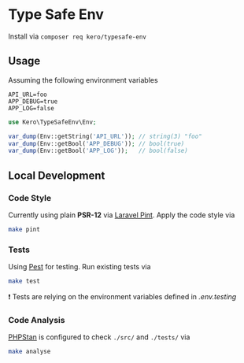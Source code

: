 # Type Safe Env

Install via `composer req kero/typesafe-env`

## Usage

Assuming the following environment variables

```shell
API_URL=foo
APP_DEBUG=true
APP_LOG=false
```

```php
use Kero\TypeSafeEnv\Env;

var_dump(Env::getString('API_URL')); // string(3) "foo"
var_dump(Env::getBool('APP_DEBUG')); // bool(true)
var_dump(Env::getBool('APP_LOG'));   // bool(false)
```

## Local Development

### Code Style

Currently using plain **PSR-12** via [Laravel Pint](https://laravel.com/docs/10.x/pint). Apply the code style via

```bash
make pint
```

### Tests

Using [Pest](https://pestphp.com/) for testing. Run existing tests via


```bash
make test
```

❗ Tests are relying on the environment variables defined in _.env.testing_

### Code Analysis

[PHPStan](https://phpstan.org/) is configured to check `./src/` and `./tests/` via

```bash
make analyse
```

